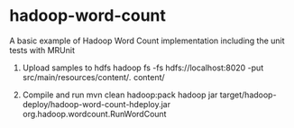 # hadoop-word-count
A basic example of Hadoop Word Count implementation including the unit tests with MRUnit


1. Upload samples to hdfs
hadoop fs -fs hdfs://localhost:8020 -put src/main/resources/content/*.* content/

2. Compile and run
mvn clean hadoop:pack
hadoop jar target/hadoop-deploy/hadoop-word-count-hdeploy.jar org.hadoop.wordcount.RunWordCount